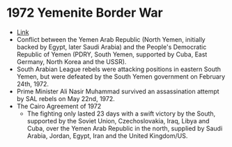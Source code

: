 # 1972 Yemenite Border War
- [Link](https://en.wikipedia.org/wiki/Yemenite_War_of_1972)
- Conflict between the Yemen Arab Republic (North Yemen, initially backed by Egypt, later Saudi Arabia) and the People's Democratic Republic of Yemen (PDRY, South Yemen, supported by Cuba, East Germany, North Korea and the USSR).
- South Arabian League rebels were attacking positions in eastern South Yemen, but were defeated by the South Yemen government on February 24th, 1972.
- Prime Minister Ali Nasir Muhammad survived an assassination attempt by SAL rebels on May 22nd, 1972.
- The Cairo Agreement of 1972
    - The fighting only lasted 23 days with a swift victory by the South, supported by the Soviet Union, Czechoslovakia, Iraq, Libya and Cuba, over the Yemen Arab Republic in the north, supplied by Saudi Arabia, Jordan, Egypt, Iran and the United Kingdom/US.